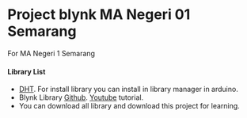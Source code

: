 # Project blynk MA Negeri 01 Semarang
For MA Negeri 1 Semarang

#### Library List
- [DHT](https://github.com/adafruit/DHT-sensor-library). For install library you can install in library manager in arduino.
- Blynk Library [Github](https://github.com/blynkkk/blynk-library). [Youtube](https://www.youtube.com/watch?v=5lH19LrQl5Y) tutorial.
- You can download all library and download this project for learning.
